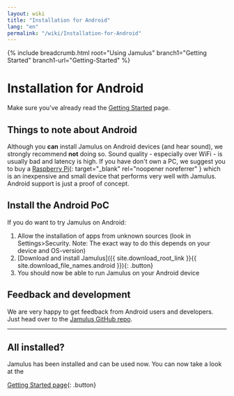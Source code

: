 ```yaml
---
layout: wiki
title: "Installation for Android"
lang: "en"
permalink: "/wiki/Installation-for-Android"
---
```


{% include breadcrumb.html root="Using Jamulus" branch1="Getting Started" branch1-url="Getting-Started" %}


# Installation for Android

Make sure you've already read the [Getting Started](Getting-Started) page.

## Things to note about Android

Although you **can** install Jamulus on Android devices (and hear sound), we strongly recommend **not** doing so. Sound quality - especially over WiFi - is usually bad and latency is high. If you have don't own a PC, we suggest you to buy a [Raspberry Pi](https://www.raspberrypi.org/){: target="_blank" rel="noopener noreferrer" } which is an inexpensive and small device that performs very well with Jamulus. Android support is just a proof of concept.

## Install the Android PoC

If you do want to try Jamulus on Android:

1. Allow the installation of apps from unknown sources (look in Settings>Security. Note: The exact way to do this depends on your device and OS-version)
1. [Download and install Jamulus]({{ site.download_root_link }}{{ site.download_file_names.android }}){: .button}
1. You should now be able to run Jamulus on your Android device

## Feedback and development

We are very happy to get feedback from Android users and developers. Just head over to the [Jamulus GitHub repo](https://github.com/jamulussoftware/jamulus/).

***

## All installed?

Jamulus has been installed and can be used now. You can now take a look at the

[Getting Started page](Getting-Started){: .button}
